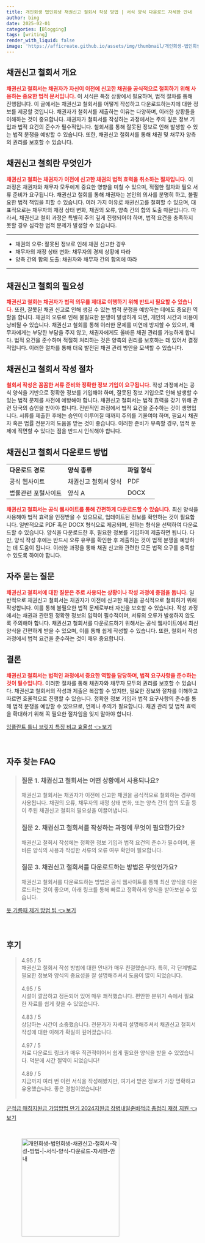 ```yaml
---
title: 개인회생 법인회생 채권신고 철회서 작성 방법 | 서식 양식 다운로드 자세한 안내
author: bing
date: 2025-02-01
categories: [Blogging]
tags: [writing]
render_with_liquid: false
image: 'https://afficreate.github.io/assets/img/thumbnail/개인회생-법인회생-채권신고-철회서-작성-방법-|-서식-양식-다운로드-자세한-안내.webp'
---
```



<h2 id='채권신고철회서-개요'>채권신고 철회서 개요</h2>

<p><b><span style="color: #ee2323;">채권신고 철회서는 채권자가 자신이 이전에 신고한 채권을 공식적으로 철회하기 위해 사용하는 중요한 법적 문서입니다.</span></b> 이 서식은 특정 상황에서 필요하며, 법적 절차를 통해 진행됩니다. 이 글에서는 채권신고 철회서를 어떻게 작성하고 다운로드하는지에 대한 정보를 제공할 것입니다. 채권자가 철회서를 제출하는 이유는 다양하며, 이러한 상황들을 이해하는 것이 중요합니다. 채권자가 철회서를 작성하는 과정에서는 주의 깊은 정보 기입과 법적 요건의 준수가 필수적입니다. 철회서를 통해 잘못된 정보로 인해 발생할 수 있는 법적 분쟁을 예방할 수 있습니다. 또한, 채권신고 철회서를 통해 채권 및 채무자 양측의 권리를 보호할 수 있습니다.</p>

<h2 id='채권신고철회란 무엇인가'>채권신고 철회란 무엇인가</h2>

<p><b><span style="color: #ee2323;">채권신고 철회는 채권자가 이전에 신고한 채권의 법적 효력을 취소하는 절차입니다.</span></b> 이 과정은 채권자와 채무자 모두에게 중요한 영향을 미칠 수 있으며, 적절한 절차와 필요 서류 준비가 요구됩니다. 채권신고 철회를 통해 채권자는 본인의 의사를 분명히 하고, 불필요한 법적 책임을 피할 수 있습니다. 여러 가지 이유로 채권신고를 철회할 수 있으며, 대표적으로는 채무자의 재정 상태 변화, 채권의 오류, 양측 간의 합의 도출 때문입니다. 따라서, 채권신고 철회 과정은 특별히 주의 깊게 진행되어야 하며, 법적 요건을 충족하지 못할 경우 심각한 법적 문제가 발생할 수 있습니다.</p>

<hr />

<ul>
    <li>채권의 오류: 잘못된 정보로 인해 채권 신고한 경우</li>
    <li>채무자의 재정 상태 변화: 채무자의 경제 상황에 따라</li>
    <li>양측 간의 합의 도출: 채권자와 채무자 간의 합의에 따라</li>
</ul>

<hr />

<h2 id='채권신고철회의 필요성'>채권신고 철회의 필요성</h2>

<p><b><span style="color: #ee2323;">채권신고 철회는 채권자가 법적 의무를 제대로 이행하기 위해 반드시 필요할 수 있습니다.</span></b> 또한, 잘못된 채권 신고로 인해 생길 수 있는 법적 분쟁을 예방하는 데에도 중요한 역할을 합니다. 채권의 오류로 인해 불필요한 분쟁이 발생하게 되면, 개인의 시간과 비용이 낭비될 수 있습니다. 채권신고 철회를 통해 이러한 문제를 미연에 방지할 수 있으며, 채무자에게는 부당한 부담을 주지 않고, 채권자에게도 올바른 채권 관리를 가능하게 합니다. 법적 요건을 준수하며 적절히 처리하는 것은 양측의 권리를 보호하는 데 있어서 결정적입니다. 이러한 절차를 통해 더욱 발전된 채권 관리 방안을 모색할 수 있습니다.</p>

<h2 id='채권신고철회서 작성 절차'>채권신고 철회서 작성 절차</h2>

<p><b><span style="color: #ee2323;">철회서 작성은 꼼꼼한 서류 준비와 정확한 정보 기입이 요구됩니다.</span></b> 작성 과정에서는 공식 양식을 기반으로 정확한 정보를 기입해야 하며, 잘못된 정보 기입으로 인해 발생할 수 있는 법적 문제를 사전에 예방해야 합니다. 채권신고 철회서는 법적 효력을 갖기 위해 관련 당국의 승인을 받아야 합니다. 전반적인 과정에서 법적 요건을 준수하는 것이 생명입니다. 서류를 제출한 후에는 승인이 이루어질 때까지 주의를 기울여야 하며, 필요시 채권자 혹은 법률 전문가의 도움을 받는 것이 좋습니다. 이러한 준비가 부족할 경우, 법적 문제에 직면할 수 있다는 점을 반드시 인식해야 합니다.</p>

<h2 id='채권신고 철회서 다운로드 방법'>채권신고 철회서 다운로드 방법</h2>

<table>
    <tr>
        <td><b>다운로드 경로</b></td>
        <td><b>양식 종류</b></td>
        <td><b>파일 형식</b></td>
    </tr>
    <tr>
        <td>공식 웹사이트</td>
        <td>채권신고 철회서 양식</td>
        <td>PDF</td>
    </tr>
    <tr>
        <td>법률관련 포털사이트</td>
        <td>양식 A</td>
        <td>DOCX</td>
    </tr>
</table>

<p><b><span style="color: #ee2323;">채권신고 철회서는 공식 웹사이트를 통해 간편하게 다운로드할 수 있습니다.</span></b> 최신 양식을 사용해야 법적 효력을 인정받을 수 있으므로, 업데이트된 정보를 확인하는 것이 필요합니다. 일반적으로 PDF 혹은 DOCX 형식으로 제공되며, 원하는 형식을 선택하여 다운로드할 수 있습니다. 양식을 다운로드한 후, 필요한 정보를 기입하여 제출하면 됩니다. 다만, 양식 작성 후에는 반드시 오류 유무를 확인한 후 제출하는 것이 법적 분쟁을 예방하는 데 도움이 됩니다. 이러한 과정을 통해 채권 신고와 관련한 모든 법적 요구를 충족할 수 있도록 하여야 합니다.</p>

<h2 id='자주 묻는 질문'>자주 묻는 질문</h2>

<p><b><span style="color: #ee2323;">채권신고 철회서에 대한 질문은 주로 사용되는 상황이나 작성 과정에 중점을 둡니다.</span></b> 일반적으로 채권신고 철회서는 채권자가 이전에 신고한 채권을 공식적으로 철회하기 위해 작성합니다. 이를 통해 불필요한 법적 문제로부터 자신을 보호할 수 있습니다. 작성 과정에서는 채권과 관련된 정확한 정보의 입력이 필수적이며, 서류의 오류가 발생하지 않도록 주의해야 합니다. 채권신고 철회서를 다운로드하기 위해서는 공식 웹사이트에서 최신 양식을 간편하게 받을 수 있으며, 이를 통해 쉽게 작성할 수 있습니다. 또한, 철회서 작성 과정에서 법적 요건을 준수하는 것이 매우 중요합니다.</p>

<h2 id='결론'>결론</h2>

<p><b><span style="color: #ee2323;">채권신고 철회서는 법적인 과정에서 중요한 역할을 담당하며, 법적 요구사항을 준수하는 것이 필수입니다.</span></b> 이러한 절차를 통해 채권자와 채무자 모두의 권리를 보호할 수 있습니다. 채권신고 철회서의 작성과 제출은 복잡할 수 있지만, 필요한 정보와 절차를 이해하고 따르면 효율적으로 진행할 수 있습니다. 정확한 정보 기입과 법적 요구사항의 준수를 통해 법적 분쟁을 예방할 수 있으므로, 언제나 주의가 필요합니다. 채권 관리 및 법적 효력을 확대하기 위해 꼭 필요한 절차임을 잊지 말아야 합니다.</p>


<p><a class="click-button" title="임플란트 틀니 브릿지 특징 비교 효율성" href="https://afficreate.github.io/posts/%EC%9E%84%ED%94%8C%EB%9E%80%ED%8A%B8-%ED%8B%80%EB%8B%88-%EB%B8%8C%EB%A6%BF%EC%A7%80-%ED%8A%B9%EC%A7%95-%EB%B9%84%EA%B5%90-%ED%9A%A8%EC%9C%A8%EC%84%B1/" rel="dofollow">임플란트 틀니 브릿지 특징 비교 효율성 👈 보기</a></p><br>
<h2 id='자주_찾는_FAQ'>자주 찾는 FAQ</h2>
<div itemscope="" itemtype="https://schema.org/FAQPage"> 
<blockquote> 
<div itemscope="" itemprop="mainEntity" itemtype="https://schema.org/Question"> 
<h3 itemprop="name">질문 1. 채권신고 철회서는 어떤 상황에서 사용되나요?</h3> 
<div itemscope="" itemprop="acceptedAnswer" itemtype="https://schema.org/Answer"> 
<span itemprop="text"> 
<p>채권신고 철회서는 채권자가 이전에 신고한 채권을 공식적으로 철회하는 경우에 사용됩니다. 채권의 오류, 채무자의 재정 상태 변화, 또는 양측 간의 합의 도출 등이 주된 채권신고 철회의 필요성을 이끌어냅니다.</p> 
</span> 
</div> 
</div> 

<div itemscope="" itemprop="mainEntity" itemtype="https://schema.org/Question"> 
<h3 itemprop="name">질문 2. 채권신고 철회서를 작성하는 과정에 무엇이 필요한가요?</h3> 
<div itemscope="" itemprop="acceptedAnswer" itemtype="https://schema.org/Answer"> 
<span itemprop="text"> 
<p>채권신고 철회서 작성에는 정확한 정보 기입과 법적 요건의 준수가 필수이며, 올바른 양식의 사용과 작성한 서류의 오류 여부 확인이 필요합니다.</p> 
</span> 
</div> 
</div> 

<div itemscope="" itemprop="mainEntity" itemtype="https://schema.org/Question"> 
<h3 itemprop="name">질문 3. 채권신고 철회서를 다운로드하는 방법은 무엇인가요?</h3> 
<div itemscope="" itemprop="acceptedAnswer" itemtype="https://schema.org/Answer"> 
<span itemprop="text"> 
<p>채권신고 철회서를 다운로드하는 방법은 공식 웹사이트를 통해 최신 양식을 다운로드하는 것이 좋으며, 아래 링크를 통해 빠르고 정확하게 양식을 받아보실 수 있습니다.</p> 
</span> 
</div> 
</div> 
</blockquote> 
</div>
<p><a class="click-button" title="옷 기름때 제거 방법 팁" href="https://afficreate.github.io/posts/%EC%98%B7-%EA%B8%B0%EB%A6%84%EB%95%8C-%EC%A0%9C%EA%B1%B0-%EB%B0%A9%EB%B2%95-%ED%8C%81/" rel="dofollow">옷 기름때 제거 방법 팁 👈 보기</a></p><br>
<h2 id='후기'>후기</h2>
<div itemscope itemtype="https://schema.org/Product">
  <blockquote>
  <div itemprop="review" itemscope itemtype="https://schema.org/Review">
      <div itemprop="reviewRating" itemscope itemtype="https://schema.org/Rating"> <span itemprop="ratingValue">4.95</span> / <span itemprop="bestRating">5</span> </div>
      <span itemprop="reviewBody">채권신고 철회서 작성 방법에 대한 안내가 매우 친절했습니다. 특히, 각 단계별로 필요한 정보와 양식의 중요성을 잘 설명해주셔서 도움이 많이 되었습니다.</span>
  </div>
  <br>
  <div itemprop="review" itemscope itemtype="https://schema.org/Review">
      <div itemprop="reviewRating" itemscope itemtype="https://schema.org/Rating"> <span itemprop="ratingValue">4.95</span> / <span itemprop="bestRating">5</span> </div>
      <span itemprop="reviewBody">시설이 깔끔하고 정돈되어 있어 매우 쾌적했습니다. 편안한 분위기 속에서 필요한 자료를 쉽게 찾을 수 있었습니다.</span>
  </div>
  <br>
  <div itemprop="review" itemscope itemtype="https://schema.org/Review">
      <div itemprop="reviewRating" itemscope itemtype="https://schema.org/Rating"> <span itemprop="ratingValue">4.83</span> / <span itemprop="bestRating">5</span> </div>
      <span itemprop="reviewBody">상담하는 시간이 소중했습니다. 전문가가 자세히 설명해주셔서 채권신고 철회서 작성에 대한 이해가 확실히 깊어졌습니다.</span>
  </div>
  <br>
  <div itemprop="review" itemscope itemtype="https://schema.org/Review">
      <div itemprop="reviewRating" itemscope itemtype="https://schema.org/Rating"> <span itemprop="ratingValue">4.97</span> / <span itemprop="bestRating">5</span> </div>
      <span itemprop="reviewBody">자료 다운로드 링크가 매우 직관적이어서 쉽게 필요한 양식을 받을 수 있었습니다. 덕분에 시간 절약이 되었습니다!</span>
  </div>
  <br>
  <div itemprop="review" itemscope itemtype="https://schema.org/Review">
      <div itemprop="reviewRating" itemscope itemtype="https://schema.org/Rating"> <span itemprop="ratingValue">4.89</span> / <span itemprop="bestRating">5</span> </div>
      <span itemprop="reviewBody">지금까지 여러 번 이런 서식을 작성해봤지만, 여기서 받은 정보가 가장 명확하고 유용했습니다. 좋은 경험이었습니다!</span>
  </div>
  <br>
  </blockquote>
</div>
<p><a class="click-button" title="군적금 매칭지원금 가입방법 만기 2024지원금 장병내일준비적금 총정리 재정 지원" href="https://afficreate.github.io/posts/%EA%B5%B0%EC%A0%81%EA%B8%88-%EB%A7%A4%EC%B9%AD%EC%A7%80%EC%9B%90%EA%B8%88-%EA%B0%80%EC%9E%85%EB%B0%A9%EB%B2%95-%EB%A7%8C%EA%B8%B0-2024%EC%A7%80%EC%9B%90%EA%B8%88-%EC%9E%A5%EB%B3%91%EB%82%B4%EC%9D%BC%EC%A4%80%EB%B9%84%EC%A0%81%EA%B8%88-%EC%B4%9D%EC%A0%95%EB%A6%AC-%EC%9E%AC%EC%A0%95-%EC%A7%80%EC%9B%90/" rel="dofollow">군적금 매칭지원금 가입방법 만기 2024지원금 장병내일준비적금 총정리 재정 지원 👈 보기</a></p><br>
<figure class="image"><img src="https://afficreate.github.io/assets/img/thumbnail/개인회생-법인회생-채권신고-철회서-작성-방법-|-서식-양식-다운로드-자세한-안내.webp" alt="개인회생-법인회생-채권신고-철회서-작성-방법-|-서식-양식-다운로드-자세한-안내" width="256" height="256"></figure>